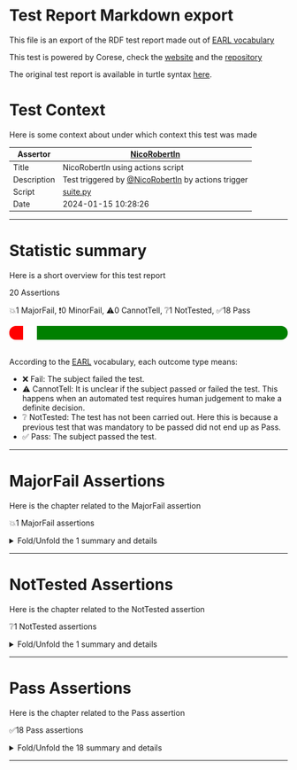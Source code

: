 # Test Report Markdown export

This file is an export of the RDF test report made out of [EARL vocabulary](https://www.w3.org/TR/EARL10/)

This test is powered by Corese, check the [website](https://project.inria.fr/corese/) and the [repository](https://github.com/Wimmics/corese)

The original test report is available in turtle syntax [here](./data-test-actions.ttl).

# Test Context

Here is some context about under which context this test was made

|Assertor|[NicoRobertIn](https://github.com/NicoRobertIn)|
|----|-----|
|Title|NicoRobertIn using actions script|
|Description|Test triggered by [@NicoRobertIn](https://github.com/NicoRobertIn) by actions trigger|
|Script|[suite.py](https://github.com/Wimmics/olivaw/blob/main/olivaw/test/data/suite.py)
|Date|2024-01-15 10:28:26|

***


# Statistic summary

Here is a short overview for this test report

20 Assertions

:boom:1 MajorFail, :exclamation:0 MinorFail, :warning:0 CannotTell, :grey_question:1 NotTested, :white_check_mark:18 Pass

<div  style="border-radius: 12px; height: 25px; overflow: hidden"><img src="../assets/red.png" width="5%" height="25px"/><img src="../assets/orange.png" width="0%" height="25px"/><img src="../assets/grey.png" width="0%" height="25px"/><img src="../assets/white.png" width="5%" height="25px"/><img src="../assets/green.png" width="90%" height="25px"/></div>

<br/>

According to the [EARL](https://www.w3.org/TR/EARL10-Schema/) vocabulary, each outcome type means:
* :x: Fail: The subject failed the test. 
* :warning: CannotTell: It is unclear if the subject passed or failed the test. This happens when an automated test requires human judgement to make a definite decision.
* :grey_question: NotTested:  The test has not been carried out. Here this is because a previous test that was mandatory to be passed did not end up as Pass.
* :white_check_mark: Pass: The subject passed the test.

***


# MajorFail Assertions

Here is the chapter related to the MajorFail assertion

:boom:1 MajorFail assertions

<details>
<summary>Fold/Unfold the 1 summary and details</summary>

## MajorFail Assertions Summary

[Jump to statistic summary](#statistic-summary)

:boom:1 MajorFail assertions

|*Jump*|*Number*|*Status*|*Subject*|*Criterion*|*Title*|*Link*|
|------|--------|--------|---------|-----------|-------|------|
|[Table top](#majorfail-assertions-summary)|<div id="summary-MajorFail-1">1/1</div>|:boom:*MajorFail*|`manufacturing-environments-safety-rules`|[syntax](https://github.com/Wimmics/olivaw/blob/main/olivaw/test/model/model-test-onto.ttl#syntax)|Test subject has syntax errors|[Jump](#majorfail-assertion-number-1)|

***

## MajorFail Assertion Details

This subchapter gives more details to the :boom:MajorFail assertions

### MajorFail Assertion number 1

[Jump to summary definition](#summary-MajorFail-1)

:boom:MajorFail assertion
#### Subject detail
|Name|manufacturing-environments-safety-rules|
|----|----|
|Title|Standalone dataset domains/manufacturing-environments/safety-rules/dataset.ttl from branch refs/heads/olivaw|
|Composition|- [Dataset manufacturing-environments/safety-rules/dataset.ttl](https://github.com/HyperAgents/hmas/blob/refs/heads/olivaw/domains/manufacturing-environments/safety-rules/dataset.ttl)|

#### Criterion detail
|Identifier|[syntax](https://github.com/Wimmics/olivaw/blob/main/olivaw/test/model/model-test-onto.ttl#syntax)|
|----|----|
|Title|Syntax test|
|Description|A test meant to check wether the test subject is syntaxically correct or not.|

#### Outcome Detail
|Type|:boom:MajorFail|
|----|----|
|Title|Test subject has syntax errors|
|Description|Encountered "." at line 21, column 112.|

***

</details>

***


# NotTested Assertions

Here is the chapter related to the NotTested assertion

:grey_question:1 NotTested assertions

<details>
<summary>Fold/Unfold the 1 summary and details</summary>

## NotTested Assertions Summary

[Jump to statistic summary](#statistic-summary)

:grey_question:1 NotTested assertions

|*Jump*|*Number*|*Status*|*Subject*|*Criterion*|*Title*|*Link*|
|------|--------|--------|---------|-----------|-------|------|
|[Table top](#nottested-assertions-summary)|<div id="summary-NotTested-1">1/1</div>|:grey_question:*NotTested*|`manufacturing-environments-safety-rules`|[owl-rl-constraint](https://github.com/Wimmics/olivaw/blob/main/olivaw/test/model/model-test-onto.ttl#owl-rl-constraint)|The test could not be run|[Jump](#nottested-assertion-number-1)|

***

## NotTested Assertion Details

This subchapter gives more details to the :grey_question:NotTested assertions

### NotTested Assertion number 1

[Jump to summary definition](#summary-NotTested-1)

:grey_question:NotTested assertion
#### Subject detail
|Name|manufacturing-environments-safety-rules|
|----|----|
|Title|Standalone dataset domains/manufacturing-environments/safety-rules/dataset.ttl from branch refs/heads/olivaw|
|Composition|- [Dataset manufacturing-environments/safety-rules/dataset.ttl](https://github.com/HyperAgents/hmas/blob/refs/heads/olivaw/domains/manufacturing-environments/safety-rules/dataset.ttl)|

#### Criterion detail
|Identifier|[owl-rl-constraint](https://github.com/Wimmics/olivaw/blob/main/olivaw/test/model/model-test-onto.ttl#owl-rl-constraint)|
|----|----|
|Title|OWL RL Constraint test|
|Description|A test meant to check wether the test subject is syntaxically correct or not.|

#### Outcome Detail
|Type|:grey_question:NotTested|
|----|----|
|Title|The test could not be run|
|Description|The subject and its recursive imports must be syntaxically correct|

***

</details>

***


# Pass Assertions

Here is the chapter related to the Pass assertion

:white_check_mark:18 Pass assertions

<details>
<summary>Fold/Unfold the 18 summary and details</summary>

## Pass Assertions Summary

[Jump to statistic summary](#statistic-summary)

:white_check_mark:18 Pass assertions

|*Jump*|*Number*|*Status*|*Subject*|*Criterion*|*Title*|*Link*|
|------|--------|--------|---------|-----------|-------|------|
|[Table top](#pass-assertions-summary)|<div id="summary-Pass-1">1/18</div>|:white_check_mark:*Pass*|`manufacturing-environments-discover-signifiers`|[owl-rl-constraint](https://github.com/Wimmics/olivaw/blob/main/olivaw/test/model/model-test-onto.ttl#owl-rl-constraint)|OWL RL consistent|[Jump](#pass-assertion-number-1)|
|[Table top](#pass-assertions-summary)|<div id="summary-Pass-2">2/18</div>|:white_check_mark:*Pass*|`manufacturing-environments-discover-signifiers`|[syntax](https://github.com/Wimmics/olivaw/blob/main/olivaw/test/model/model-test-onto.ttl#syntax)|Correct syntax|[Jump](#pass-assertion-number-2)|
|[Table top](#pass-assertions-summary)|<div id="summary-Pass-3">3/18</div>|:white_check_mark:*Pass*|`manufacturing-environments-discover-platforms`|[owl-rl-constraint](https://github.com/Wimmics/olivaw/blob/main/olivaw/test/model/model-test-onto.ttl#owl-rl-constraint)|OWL RL consistent|[Jump](#pass-assertion-number-3)|
|[Table top](#pass-assertions-summary)|<div id="summary-Pass-4">4/18</div>|:white_check_mark:*Pass*|`manufacturing-environments-discover-platforms`|[syntax](https://github.com/Wimmics/olivaw/blob/main/olivaw/test/model/model-test-onto.ttl#syntax)|Correct syntax|[Jump](#pass-assertion-number-4)|
|[Table top](#pass-assertions-summary)|<div id="summary-Pass-5">5/18</div>|:white_check_mark:*Pass*|`manufacturing-environments-discover-organization`|[owl-rl-constraint](https://github.com/Wimmics/olivaw/blob/main/olivaw/test/model/model-test-onto.ttl#owl-rl-constraint)|OWL RL consistent|[Jump](#pass-assertion-number-5)|
|[Table top](#pass-assertions-summary)|<div id="summary-Pass-6">6/18</div>|:white_check_mark:*Pass*|`manufacturing-environments-discover-organization`|[syntax](https://github.com/Wimmics/olivaw/blob/main/olivaw/test/model/model-test-onto.ttl#syntax)|Correct syntax|[Jump](#pass-assertion-number-6)|
|[Table top](#pass-assertions-summary)|<div id="summary-Pass-7">7/18</div>|:white_check_mark:*Pass*|`manufacturing-environments-discover-core`|[owl-rl-constraint](https://github.com/Wimmics/olivaw/blob/main/olivaw/test/model/model-test-onto.ttl#owl-rl-constraint)|OWL RL consistent|[Jump](#pass-assertion-number-7)|
|[Table top](#pass-assertions-summary)|<div id="summary-Pass-8">8/18</div>|:white_check_mark:*Pass*|`manufacturing-environments-discover-core`|[syntax](https://github.com/Wimmics/olivaw/blob/main/olivaw/test/model/model-test-onto.ttl#syntax)|Correct syntax|[Jump](#pass-assertion-number-8)|
|[Table top](#pass-assertions-summary)|<div id="summary-Pass-9">9/18</div>|:white_check_mark:*Pass*|`manufacturing-environments-discover-behavior-specifications`|[owl-rl-constraint](https://github.com/Wimmics/olivaw/blob/main/olivaw/test/model/model-test-onto.ttl#owl-rl-constraint)|OWL RL consistent|[Jump](#pass-assertion-number-9)|
|[Table top](#pass-assertions-summary)|<div id="summary-Pass-10">10/18</div>|:white_check_mark:*Pass*|`manufacturing-environments-discover-behavior-specifications`|[syntax](https://github.com/Wimmics/olivaw/blob/main/olivaw/test/model/model-test-onto.ttl#syntax)|Correct syntax|[Jump](#pass-assertion-number-10)|
|[Table top](#pass-assertions-summary)|<div id="summary-Pass-11">11/18</div>|:white_check_mark:*Pass*|`manufacturing`|[owl-rl-constraint](https://github.com/Wimmics/olivaw/blob/main/olivaw/test/model/model-test-onto.ttl#owl-rl-constraint)|OWL RL consistent|[Jump](#pass-assertion-number-11)|
|[Table top](#pass-assertions-summary)|<div id="summary-Pass-12">12/18</div>|:white_check_mark:*Pass*|`manufacturing`|[syntax](https://github.com/Wimmics/olivaw/blob/main/olivaw/test/model/model-test-onto.ttl#syntax)|Correct syntax|[Jump](#pass-assertion-number-12)|
|[Table top](#pass-assertions-summary)|<div id="summary-Pass-13">13/18</div>|:white_check_mark:*Pass*|`logistics-structure-organization`|[owl-rl-constraint](https://github.com/Wimmics/olivaw/blob/main/olivaw/test/model/model-test-onto.ttl#owl-rl-constraint)|OWL RL consistent|[Jump](#pass-assertion-number-13)|
|[Table top](#pass-assertions-summary)|<div id="summary-Pass-14">14/18</div>|:white_check_mark:*Pass*|`logistics-structure-organization`|[syntax](https://github.com/Wimmics/olivaw/blob/main/olivaw/test/model/model-test-onto.ttl#syntax)|Correct syntax|[Jump](#pass-assertion-number-14)|
|[Table top](#pass-assertions-summary)|<div id="summary-Pass-15">15/18</div>|:white_check_mark:*Pass*|`logistics-create-organization`|[owl-rl-constraint](https://github.com/Wimmics/olivaw/blob/main/olivaw/test/model/model-test-onto.ttl#owl-rl-constraint)|OWL RL consistent|[Jump](#pass-assertion-number-15)|
|[Table top](#pass-assertions-summary)|<div id="summary-Pass-16">16/18</div>|:white_check_mark:*Pass*|`logistics-create-organization`|[syntax](https://github.com/Wimmics/olivaw/blob/main/olivaw/test/model/model-test-onto.ttl#syntax)|Correct syntax|[Jump](#pass-assertion-number-16)|
|[Table top](#pass-assertions-summary)|<div id="summary-Pass-17">17/18</div>|:white_check_mark:*Pass*|`domain-template-scenario-template`|[owl-rl-constraint](https://github.com/Wimmics/olivaw/blob/main/olivaw/test/model/model-test-onto.ttl#owl-rl-constraint)|OWL RL consistent|[Jump](#pass-assertion-number-17)|
|[Table top](#pass-assertions-summary)|<div id="summary-Pass-18">18/18</div>|:white_check_mark:*Pass*|`domain-template-scenario-template`|[syntax](https://github.com/Wimmics/olivaw/blob/main/olivaw/test/model/model-test-onto.ttl#syntax)|Correct syntax|[Jump](#pass-assertion-number-18)|

***

## Pass Assertion Details

This subchapter gives more details to the :white_check_mark:Pass assertions

### Pass Assertion number 1

[Jump to summary definition](#summary-Pass-1)

:white_check_mark:Pass assertion
#### Subject detail
|Name|manufacturing-environments-discover-signifiers|
|----|----|
|Title|Standalone dataset domains/manufacturing-environments/discover-signifiers/dataset.ttl from branch refs/heads/olivaw|
|Composition|- [Dataset manufacturing-environments/discover-signifiers/dataset.ttl](https://github.com/HyperAgents/hmas/blob/refs/heads/olivaw/domains/manufacturing-environments/discover-signifiers/dataset.ttl)|

#### Criterion detail
|Identifier|[owl-rl-constraint](https://github.com/Wimmics/olivaw/blob/main/olivaw/test/model/model-test-onto.ttl#owl-rl-constraint)|
|----|----|
|Title|OWL RL Constraint test|
|Description|A test meant to check wether the test subject is syntaxically correct or not.|

#### Outcome Detail
|Type|:white_check_mark:Pass|
|----|----|
|Title|OWL RL consistent|
|Description|The provided graph is consistent for any OWL RL constraint|

***
### Pass Assertion number 2

[Jump to summary definition](#summary-Pass-2)

:white_check_mark:Pass assertion
#### Subject detail
|Name|manufacturing-environments-discover-signifiers|
|----|----|
|Title|Standalone dataset domains/manufacturing-environments/discover-signifiers/dataset.ttl from branch refs/heads/olivaw|
|Composition|- [Dataset manufacturing-environments/discover-signifiers/dataset.ttl](https://github.com/HyperAgents/hmas/blob/refs/heads/olivaw/domains/manufacturing-environments/discover-signifiers/dataset.ttl)|

#### Criterion detail
|Identifier|[syntax](https://github.com/Wimmics/olivaw/blob/main/olivaw/test/model/model-test-onto.ttl#syntax)|
|----|----|
|Title|Syntax test|
|Description|A test meant to check wether the test subject is syntaxically correct or not.|

#### Outcome Detail
|Type|:white_check_mark:Pass|
|----|----|
|Title|Correct syntax|
|Description|Test subject has a correct syntax|

***
### Pass Assertion number 3

[Jump to summary definition](#summary-Pass-3)

:white_check_mark:Pass assertion
#### Subject detail
|Name|manufacturing-environments-discover-platforms|
|----|----|
|Title|Standalone dataset domains/manufacturing-environments/discover-platforms/dataset.ttl from branch refs/heads/olivaw|
|Composition|- [Dataset manufacturing-environments/discover-platforms/dataset.ttl](https://github.com/HyperAgents/hmas/blob/refs/heads/olivaw/domains/manufacturing-environments/discover-platforms/dataset.ttl)|

#### Criterion detail
|Identifier|[owl-rl-constraint](https://github.com/Wimmics/olivaw/blob/main/olivaw/test/model/model-test-onto.ttl#owl-rl-constraint)|
|----|----|
|Title|OWL RL Constraint test|
|Description|A test meant to check wether the test subject is syntaxically correct or not.|

#### Outcome Detail
|Type|:white_check_mark:Pass|
|----|----|
|Title|OWL RL consistent|
|Description|The provided graph is consistent for any OWL RL constraint|

***
### Pass Assertion number 4

[Jump to summary definition](#summary-Pass-4)

:white_check_mark:Pass assertion
#### Subject detail
|Name|manufacturing-environments-discover-platforms|
|----|----|
|Title|Standalone dataset domains/manufacturing-environments/discover-platforms/dataset.ttl from branch refs/heads/olivaw|
|Composition|- [Dataset manufacturing-environments/discover-platforms/dataset.ttl](https://github.com/HyperAgents/hmas/blob/refs/heads/olivaw/domains/manufacturing-environments/discover-platforms/dataset.ttl)|

#### Criterion detail
|Identifier|[syntax](https://github.com/Wimmics/olivaw/blob/main/olivaw/test/model/model-test-onto.ttl#syntax)|
|----|----|
|Title|Syntax test|
|Description|A test meant to check wether the test subject is syntaxically correct or not.|

#### Outcome Detail
|Type|:white_check_mark:Pass|
|----|----|
|Title|Correct syntax|
|Description|Test subject has a correct syntax|

***
### Pass Assertion number 5

[Jump to summary definition](#summary-Pass-5)

:white_check_mark:Pass assertion
#### Subject detail
|Name|manufacturing-environments-discover-organization|
|----|----|
|Title|Standalone dataset domains/manufacturing-environments/discover-organization/dataset.ttl from branch refs/heads/olivaw|
|Composition|- [Dataset manufacturing-environments/discover-organization/dataset.ttl](https://github.com/HyperAgents/hmas/blob/refs/heads/olivaw/domains/manufacturing-environments/discover-organization/dataset.ttl)|

#### Criterion detail
|Identifier|[owl-rl-constraint](https://github.com/Wimmics/olivaw/blob/main/olivaw/test/model/model-test-onto.ttl#owl-rl-constraint)|
|----|----|
|Title|OWL RL Constraint test|
|Description|A test meant to check wether the test subject is syntaxically correct or not.|

#### Outcome Detail
|Type|:white_check_mark:Pass|
|----|----|
|Title|OWL RL consistent|
|Description|The provided graph is consistent for any OWL RL constraint|

***
### Pass Assertion number 6

[Jump to summary definition](#summary-Pass-6)

:white_check_mark:Pass assertion
#### Subject detail
|Name|manufacturing-environments-discover-organization|
|----|----|
|Title|Standalone dataset domains/manufacturing-environments/discover-organization/dataset.ttl from branch refs/heads/olivaw|
|Composition|- [Dataset manufacturing-environments/discover-organization/dataset.ttl](https://github.com/HyperAgents/hmas/blob/refs/heads/olivaw/domains/manufacturing-environments/discover-organization/dataset.ttl)|

#### Criterion detail
|Identifier|[syntax](https://github.com/Wimmics/olivaw/blob/main/olivaw/test/model/model-test-onto.ttl#syntax)|
|----|----|
|Title|Syntax test|
|Description|A test meant to check wether the test subject is syntaxically correct or not.|

#### Outcome Detail
|Type|:white_check_mark:Pass|
|----|----|
|Title|Correct syntax|
|Description|Test subject has a correct syntax|

***
### Pass Assertion number 7

[Jump to summary definition](#summary-Pass-7)

:white_check_mark:Pass assertion
#### Subject detail
|Name|manufacturing-environments-discover-core|
|----|----|
|Title|Standalone dataset domains/manufacturing-environments/discover-core/dataset.ttl from branch refs/heads/olivaw|
|Composition|- [Dataset manufacturing-environments/discover-core/dataset.ttl](https://github.com/HyperAgents/hmas/blob/refs/heads/olivaw/domains/manufacturing-environments/discover-core/dataset.ttl)|

#### Criterion detail
|Identifier|[owl-rl-constraint](https://github.com/Wimmics/olivaw/blob/main/olivaw/test/model/model-test-onto.ttl#owl-rl-constraint)|
|----|----|
|Title|OWL RL Constraint test|
|Description|A test meant to check wether the test subject is syntaxically correct or not.|

#### Outcome Detail
|Type|:white_check_mark:Pass|
|----|----|
|Title|OWL RL consistent|
|Description|The provided graph is consistent for any OWL RL constraint|

***
### Pass Assertion number 8

[Jump to summary definition](#summary-Pass-8)

:white_check_mark:Pass assertion
#### Subject detail
|Name|manufacturing-environments-discover-core|
|----|----|
|Title|Standalone dataset domains/manufacturing-environments/discover-core/dataset.ttl from branch refs/heads/olivaw|
|Composition|- [Dataset manufacturing-environments/discover-core/dataset.ttl](https://github.com/HyperAgents/hmas/blob/refs/heads/olivaw/domains/manufacturing-environments/discover-core/dataset.ttl)|

#### Criterion detail
|Identifier|[syntax](https://github.com/Wimmics/olivaw/blob/main/olivaw/test/model/model-test-onto.ttl#syntax)|
|----|----|
|Title|Syntax test|
|Description|A test meant to check wether the test subject is syntaxically correct or not.|

#### Outcome Detail
|Type|:white_check_mark:Pass|
|----|----|
|Title|Correct syntax|
|Description|Test subject has a correct syntax|

***
### Pass Assertion number 9

[Jump to summary definition](#summary-Pass-9)

:white_check_mark:Pass assertion
#### Subject detail
|Name|manufacturing-environments-discover-behavior-specifications|
|----|----|
|Title|Standalone dataset domains/manufacturing-environments/discover-behavior-specifications/dataset.ttl from branch refs/heads/olivaw|
|Composition|- [Dataset manufacturing-environments/discover-behavior-specifications/dataset.ttl](https://github.com/HyperAgents/hmas/blob/refs/heads/olivaw/domains/manufacturing-environments/discover-behavior-specifications/dataset.ttl)|

#### Criterion detail
|Identifier|[owl-rl-constraint](https://github.com/Wimmics/olivaw/blob/main/olivaw/test/model/model-test-onto.ttl#owl-rl-constraint)|
|----|----|
|Title|OWL RL Constraint test|
|Description|A test meant to check wether the test subject is syntaxically correct or not.|

#### Outcome Detail
|Type|:white_check_mark:Pass|
|----|----|
|Title|OWL RL consistent|
|Description|The provided graph is consistent for any OWL RL constraint|

***
### Pass Assertion number 10

[Jump to summary definition](#summary-Pass-10)

:white_check_mark:Pass assertion
#### Subject detail
|Name|manufacturing-environments-discover-behavior-specifications|
|----|----|
|Title|Standalone dataset domains/manufacturing-environments/discover-behavior-specifications/dataset.ttl from branch refs/heads/olivaw|
|Composition|- [Dataset manufacturing-environments/discover-behavior-specifications/dataset.ttl](https://github.com/HyperAgents/hmas/blob/refs/heads/olivaw/domains/manufacturing-environments/discover-behavior-specifications/dataset.ttl)|

#### Criterion detail
|Identifier|[syntax](https://github.com/Wimmics/olivaw/blob/main/olivaw/test/model/model-test-onto.ttl#syntax)|
|----|----|
|Title|Syntax test|
|Description|A test meant to check wether the test subject is syntaxically correct or not.|

#### Outcome Detail
|Type|:white_check_mark:Pass|
|----|----|
|Title|Correct syntax|
|Description|Test subject has a correct syntax|

***
### Pass Assertion number 11

[Jump to summary definition](#summary-Pass-11)

:white_check_mark:Pass assertion
#### Subject detail
|Name|manufacturing|
|----|----|
|Title|Standalone use case use-cases/manufacturing/dataset-v1.ttl from branch refs/heads/olivaw|
|Composition|- [Use case manufacturing/dataset-v1.ttl](https://github.com/HyperAgents/hmas/blob/refs/heads/olivaw/use-cases/manufacturing/dataset-v1.ttl)|

#### Criterion detail
|Identifier|[owl-rl-constraint](https://github.com/Wimmics/olivaw/blob/main/olivaw/test/model/model-test-onto.ttl#owl-rl-constraint)|
|----|----|
|Title|OWL RL Constraint test|
|Description|A test meant to check wether the test subject is syntaxically correct or not.|

#### Outcome Detail
|Type|:white_check_mark:Pass|
|----|----|
|Title|OWL RL consistent|
|Description|The provided graph is consistent for any OWL RL constraint|

***
### Pass Assertion number 12

[Jump to summary definition](#summary-Pass-12)

:white_check_mark:Pass assertion
#### Subject detail
|Name|manufacturing|
|----|----|
|Title|Standalone use case use-cases/manufacturing/dataset-v1.ttl from branch refs/heads/olivaw|
|Composition|- [Use case manufacturing/dataset-v1.ttl](https://github.com/HyperAgents/hmas/blob/refs/heads/olivaw/use-cases/manufacturing/dataset-v1.ttl)|

#### Criterion detail
|Identifier|[syntax](https://github.com/Wimmics/olivaw/blob/main/olivaw/test/model/model-test-onto.ttl#syntax)|
|----|----|
|Title|Syntax test|
|Description|A test meant to check wether the test subject is syntaxically correct or not.|

#### Outcome Detail
|Type|:white_check_mark:Pass|
|----|----|
|Title|Correct syntax|
|Description|Test subject has a correct syntax|

***
### Pass Assertion number 13

[Jump to summary definition](#summary-Pass-13)

:white_check_mark:Pass assertion
#### Subject detail
|Name|logistics-structure-organization|
|----|----|
|Title|Standalone dataset domains/logistics/structure-organization/dataset.ttl from branch refs/heads/olivaw|
|Composition|- [Dataset logistics/structure-organization/dataset.ttl](https://github.com/HyperAgents/hmas/blob/refs/heads/olivaw/domains/logistics/structure-organization/dataset.ttl)|

#### Criterion detail
|Identifier|[owl-rl-constraint](https://github.com/Wimmics/olivaw/blob/main/olivaw/test/model/model-test-onto.ttl#owl-rl-constraint)|
|----|----|
|Title|OWL RL Constraint test|
|Description|A test meant to check wether the test subject is syntaxically correct or not.|

#### Outcome Detail
|Type|:white_check_mark:Pass|
|----|----|
|Title|OWL RL consistent|
|Description|The provided graph is consistent for any OWL RL constraint|

***
### Pass Assertion number 14

[Jump to summary definition](#summary-Pass-14)

:white_check_mark:Pass assertion
#### Subject detail
|Name|logistics-structure-organization|
|----|----|
|Title|Standalone dataset domains/logistics/structure-organization/dataset.ttl from branch refs/heads/olivaw|
|Composition|- [Dataset logistics/structure-organization/dataset.ttl](https://github.com/HyperAgents/hmas/blob/refs/heads/olivaw/domains/logistics/structure-organization/dataset.ttl)|

#### Criterion detail
|Identifier|[syntax](https://github.com/Wimmics/olivaw/blob/main/olivaw/test/model/model-test-onto.ttl#syntax)|
|----|----|
|Title|Syntax test|
|Description|A test meant to check wether the test subject is syntaxically correct or not.|

#### Outcome Detail
|Type|:white_check_mark:Pass|
|----|----|
|Title|Correct syntax|
|Description|Test subject has a correct syntax|

***
### Pass Assertion number 15

[Jump to summary definition](#summary-Pass-15)

:white_check_mark:Pass assertion
#### Subject detail
|Name|logistics-create-organization|
|----|----|
|Title|Standalone dataset domains/logistics/create-organization/dataset.ttl from branch refs/heads/olivaw|
|Composition|- [Dataset logistics/create-organization/dataset.ttl](https://github.com/HyperAgents/hmas/blob/refs/heads/olivaw/domains/logistics/create-organization/dataset.ttl)|

#### Criterion detail
|Identifier|[owl-rl-constraint](https://github.com/Wimmics/olivaw/blob/main/olivaw/test/model/model-test-onto.ttl#owl-rl-constraint)|
|----|----|
|Title|OWL RL Constraint test|
|Description|A test meant to check wether the test subject is syntaxically correct or not.|

#### Outcome Detail
|Type|:white_check_mark:Pass|
|----|----|
|Title|OWL RL consistent|
|Description|The provided graph is consistent for any OWL RL constraint|

***
### Pass Assertion number 16

[Jump to summary definition](#summary-Pass-16)

:white_check_mark:Pass assertion
#### Subject detail
|Name|logistics-create-organization|
|----|----|
|Title|Standalone dataset domains/logistics/create-organization/dataset.ttl from branch refs/heads/olivaw|
|Composition|- [Dataset logistics/create-organization/dataset.ttl](https://github.com/HyperAgents/hmas/blob/refs/heads/olivaw/domains/logistics/create-organization/dataset.ttl)|

#### Criterion detail
|Identifier|[syntax](https://github.com/Wimmics/olivaw/blob/main/olivaw/test/model/model-test-onto.ttl#syntax)|
|----|----|
|Title|Syntax test|
|Description|A test meant to check wether the test subject is syntaxically correct or not.|

#### Outcome Detail
|Type|:white_check_mark:Pass|
|----|----|
|Title|Correct syntax|
|Description|Test subject has a correct syntax|

***
### Pass Assertion number 17

[Jump to summary definition](#summary-Pass-17)

:white_check_mark:Pass assertion
#### Subject detail
|Name|domain-template-scenario-template|
|----|----|
|Title|Standalone dataset domains/domain-template/scenario-template/dataset.ttl from branch refs/heads/olivaw|
|Composition|- [Dataset domain-template/scenario-template/dataset.ttl](https://github.com/HyperAgents/hmas/blob/refs/heads/olivaw/domains/domain-template/scenario-template/dataset.ttl)|

#### Criterion detail
|Identifier|[owl-rl-constraint](https://github.com/Wimmics/olivaw/blob/main/olivaw/test/model/model-test-onto.ttl#owl-rl-constraint)|
|----|----|
|Title|OWL RL Constraint test|
|Description|A test meant to check wether the test subject is syntaxically correct or not.|

#### Outcome Detail
|Type|:white_check_mark:Pass|
|----|----|
|Title|OWL RL consistent|
|Description|The provided graph is consistent for any OWL RL constraint|

***
### Pass Assertion number 18

[Jump to summary definition](#summary-Pass-18)

:white_check_mark:Pass assertion
#### Subject detail
|Name|domain-template-scenario-template|
|----|----|
|Title|Standalone dataset domains/domain-template/scenario-template/dataset.ttl from branch refs/heads/olivaw|
|Composition|- [Dataset domain-template/scenario-template/dataset.ttl](https://github.com/HyperAgents/hmas/blob/refs/heads/olivaw/domains/domain-template/scenario-template/dataset.ttl)|

#### Criterion detail
|Identifier|[syntax](https://github.com/Wimmics/olivaw/blob/main/olivaw/test/model/model-test-onto.ttl#syntax)|
|----|----|
|Title|Syntax test|
|Description|A test meant to check wether the test subject is syntaxically correct or not.|

#### Outcome Detail
|Type|:white_check_mark:Pass|
|----|----|
|Title|Correct syntax|
|Description|Test subject has a correct syntax|

***

</details>

***
